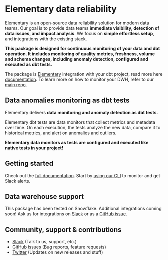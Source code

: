 # Elementary data reliability
Elementary is an open-source data reliability solution for modern data teams.
Our goal is to provide data teams **immediate visibility, detection of data issues, and impact analysis**.
We focus on **simple effortless setup**, and integrations with the existing stack. 

**This package is designed for continuous monitoring of your data and dbt operation. 
It includes monitoring of quality metrics, freshness, volume and schema changes, including anomaly detection, configured and executed as dbt tests.**

The package is [Elementary](https://www.elementary-data.com/) integration with your dbt project, read more here [documentation](https://docs.elementary-data.com/).
To learn more on how to monitor your DWH, refer to our [main repo](https://github.com/elementary-data/elementary-lineage). 

## Data anomalies monitoring as dbt tests

Elementary delivers **data monitoring and anomaly detection as dbt tests.** 
  
Elementary dbt tests are data monitors that collect metrics and metadata over time. 
On each execution, the tests analyze the new data, compare it to historical metrics, and alert on anomalies and outliers. 
  
**Elementary data monitors as tests are configured and executed like native tests in your project!**



## Getting started
Check out the [full documentation](https://docs.elementary-data.com/). 
Start by [using our CLI](https://github.com/elementary-data/elementary) to monitor and get Slack alerts.

## Data warehouse support
This package has been tested on Snowflake.
Additional integrations coming soon!
Ask us for integrations on [Slack](https://join.slack.com/t/elementary-community/shared_invite/zt-uehfrq2f-zXeVTtXrjYRbdE_V6xq4Rg) or as a [GitHub issue](https://github.com/elementary-data/elementary/issues/new).


## Community, support & contributions
* [Slack](https://join.slack.com/t/elementary-community/shared_invite/zt-uehfrq2f-zXeVTtXrjYRbdE_V6xq4Rg) (Talk to us, support, etc.)
* [GitHub issues](https://github.com/elementary-data/elementary-lineage/issues) (Bug reports, feature requests)
* [Twitter](https://twitter.com/ElementaryData) (Updates on new releases and stuff)
